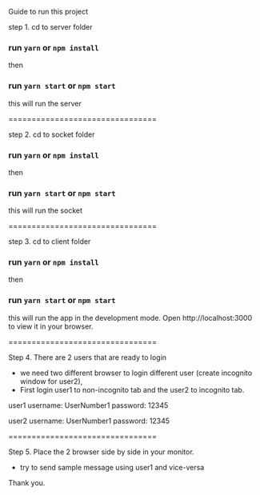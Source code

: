Guide to run this project

step 1. cd to server folder
### run `yarn` or `npm install`
then
### run `yarn start` or `npm start`
this will run the server

================================

step 2. cd to socket folder
### run `yarn` or `npm install`
then
### run `yarn start` or `npm start`
this will run the socket

================================

step 3. cd to client folder
### run `yarn` or `npm install`
then
### run `yarn start` or `npm start`
this will run the app in the development mode.
Open http://localhost:3000 to view it in your browser.

================================

Step 4. There are 2 users that are ready to login
- we need two different browser to login different user (create incognito window for user2),
- First login user1 to non-incognito tab and the user2 to incognito tab.

user1
username: UserNumber1
password: 12345

user2
username: UserNumber1
password: 12345

================================

Step 5. Place the 2 browser side by side in your monitor.
- try to send sample message using user1 and vice-versa

Thank you.
